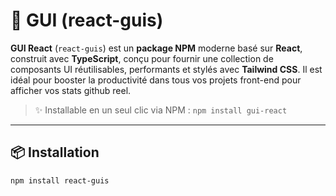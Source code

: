 # 🔌 GUI (react-guis)

**GUI React** (`react-guis`) est un **package NPM** moderne basé sur **React**, construit avec **TypeScript**, conçu pour fournir une collection de composants UI réutilisables, performants et stylés avec **Tailwind CSS**. Il est idéal pour booster la productivité dans tous vos projets front-end pour afficher vos stats github reel.

> ✨ Installable en un seul clic via NPM : `npm install gui-react`

---

## 📦 Installation

```bash
npm install react-guis
